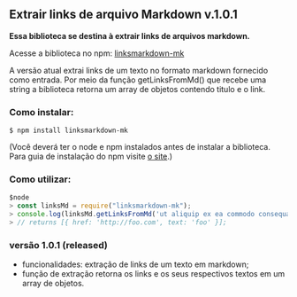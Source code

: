 ## Extrair links de arquivo Markdown v.1.0.1

  

**Essa biblioteca se destina à extrair links de arquivos markdown.**

Acesse a biblioteca no npm: [linksmarkdown-mk](https://www.npmjs.com/package/linksmarkdown-mk)

A versão atual extrai links de um texto no formato markdown fornecido como entrada. Por meio da função getLinksFromMd() que recebe uma string a biblioteca retorna um array de objetos contendo titulo e o link.

### Como instalar:  
```
$ npm install linksmarkdown-mk
```


(Você deverá ter o node e npm instalados antes de instalar a biblioteca. Para guia de instalação do npm visite  [o site](https://www.npmjs.com/get-npm).)

  

### Como utilizar:

 ````javascript
$node
> const linksMd = require("linksmarkdown-mk");
> console.log(linksMd.getLinksFromMd('ut aliquip ex ea commodo consequat. [foo](http://foo.com) Duis aute irure dolor in reprehenderit in voluptate velit esse cillum dolore eu fugiat nulla pariatur.'))
> // returns [{ href: 'http://foo.com', text: 'foo' }];
````
  

### versão 1.0.1 (released)  

- funcionalidades: extração de links de um texto em markdown;
- função de extração retorna os links e os seus respectivos textos em um array de objetos.


